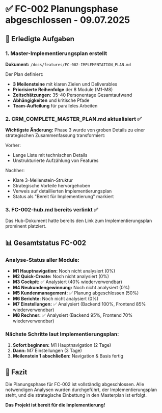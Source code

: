 # ✅ FC-002 Planungsphase abgeschlossen - 09.07.2025

## 🎯 Erledigte Aufgaben

### 1. Master-Implementierungsplan erstellt
**Dokument:** `/docs/features/FC-002-IMPLEMENTATION_PLAN.md`

Der Plan definiert:
- **3 Meilensteine** mit klaren Zielen und Deliverables
- **Priorisierte Reihenfolge** der 8 Module (M1-M8)
- **Zeitschätzungen:** 35-40 Personentage Gesamtaufwand
- **Abhängigkeiten** und kritische Pfade
- **Team-Aufteilung** für paralleles Arbeiten

### 2. CRM_COMPLETE_MASTER_PLAN.md aktualisiert ✅
**Wichtigste Änderung:** Phase 3 wurde von groben Details zu einer strategischen Zusammenfassung transformiert:

Vorher:
- Lange Liste mit technischen Details
- Unstrukturierte Aufzählung von Features

Nachher:
- Klare 3-Meilenstein-Struktur
- Strategische Vorteile hervorgehoben
- Verweis auf detaillierten Implementierungsplan
- Status als "Bereit für Implementierung" markiert

### 3. FC-002-hub.md bereits verlinkt ✅
Das Hub-Dokument hatte bereits den Link zum Implementierungsplan prominent platziert.

## 📊 Gesamtstatus FC-002

### Analyse-Status aller Module:
- **M1 Hauptnavigation:** Noch nicht analysiert (0%)
- **M2 Quick-Create:** Noch nicht analysiert (0%)
- **M3 Cockpit:** ✅ Analysiert (40% wiederverwendbar)
- **M4 Neukundengewinnung:** Noch nicht analysiert (0%)
- **M5 Kundenmanagement:** ✅ Planung abgeschlossen (50%)
- **M6 Berichte:** Noch nicht analysiert (0%)
- **M7 Einstellungen:** ✅ Analysiert (Backend 100%, Frontend 85% wiederverwendbar)
- **M8 Rechner:** ✅ Analysiert (Backend 95%, Frontend 70% wiederverwendbar)

### Nächste Schritte laut Implementierungsplan:
1. **Sofort beginnen:** M1 Hauptnavigation (2 Tage)
2. **Dann:** M7 Einstellungen (3 Tage)
3. **Meilenstein 1 abschließen:** Navigation & Basis fertig

## 🎉 Fazit

Die Planungsphase für FC-002 ist vollständig abgeschlossen. Alle notwendigen Analysen wurden durchgeführt, der Implementierungsplan steht, und die strategische Einbettung in den Masterplan ist erfolgt.

**Das Projekt ist bereit für die Implementierung!**